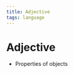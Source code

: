 ```yaml
---
title: Adjective
tags: language
---
```


# Adjective
- Properties of objects


























































